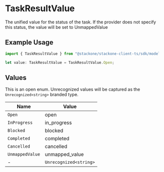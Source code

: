 # TaskResultValue

The unified value for the status of the task. If the provider does not specify this status, the value will be set to UnmappedValue

## Example Usage

```typescript
import { TaskResultValue } from "@stackone/stackone-client-ts/sdk/models/shared";

let value: TaskResultValue = TaskResultValue.Open;
```

## Values

This is an open enum. Unrecognized values will be captured as the `Unrecognized<string>` branded type.

| Name                   | Value                  |
| ---------------------- | ---------------------- |
| `Open`                 | open                   |
| `InProgress`           | in_progress            |
| `Blocked`              | blocked                |
| `Completed`            | completed              |
| `Cancelled`            | cancelled              |
| `UnmappedValue`        | unmapped_value         |
| -                      | `Unrecognized<string>` |